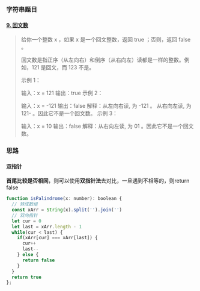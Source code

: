 ### 字符串题目

#### [9. 回文数](https://leetcode-cn.com/problems/palindrome-number/)

> 给你一个整数 x ，如果 x 是一个回文整数，返回 true ；否则，返回 false 。
>
> 回文数是指正序（从左向右）和倒序（从右向左）读都是一样的整数。例如，121 是回文，而 123 不是。
>
> 示例 1：
>
> 输入：x = 121
> 输出：true
> 示例 2：
>
> 输入：x = -121
> 输出：false
> 解释：从左向右读, 为 -121 。 从右向左读, 为 121- 。因此它不是一个回文数。
> 示例 3：
>
> 输入：x = 10
> 输出：false
> 解释：从右向左读, 为 01 。因此它不是一个回文数。

### 思路

#### 双指针

**首尾比较是否相同**，则可以使用**双指针法**去对比，一旦遇到不相等的，则return false

```js
function isPalindrome(x: number): boolean {
  // 转成数组
  const xArr = String(x).split('').join('')
  // 双向指针
  let cur = 0
  let last = xArr.length - 1
  while(cur < last) {
    if(xArr[cur] === xArr[last]) {
      cur++
      last--
    } else {
      return false
    }
  }
  return true
};
```



